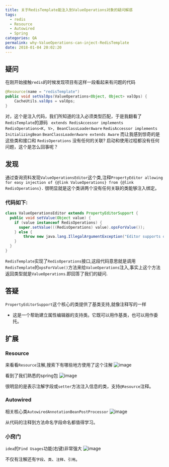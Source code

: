 ```yaml
---
title: 关于RedisTemplate能注入到ValueOperations对象的疑问解惑
tags:
  - redis
  - Resource
  - Autowired
  - Spring
categories: QA
permalink: why-ValueOperations-can-inject-RedisTemplate
date: 2018-01-04 20:02:20
---
```

## 疑问 
在刚开始接触`redis`的时候发现项目有这样一段看起来有问题的代码
```java
@Resource(name = "redisTemplate")
public void setValOps(ValueOperations<Object, Object> valOps) {
    CacheUtils.valOps = valOps;
}
```
对，这个是注入代码，我们所知道的注入必须类型匹配，于是我翻看了`RedisTemplate`的源码
` extends RedisAccessor implements RedisOperations<K, V>, BeanClassLoaderAware`
`RedisAccessor implements InitializingBean`
`BeanClassLoaderAware extends Aware`
而让我感到惊奇的是这些类和接口和 `RedisOperations` 没有任何的关联?
启动和使用过程都没有任何问题，这个是怎么回事呢？
## 发现
通过查询资料发现`ValueOperationsEditor`这个类,注释`PropertyEditor allowing for easy injection of {@link ValueOperations} from {@link RedisOperations}.` 很明显就是这个类讲两个没有任何关联的类能够注入绑定。 
### 代码如下:
```java
class ValueOperationsEditor extends PropertyEditorSupport {
  public void setValue(Object value) {
	if (value instanceof RedisOperations) {
	  super.setValue(((RedisOperations) value).opsForValue());
	} else {
		throw new java.lang.IllegalArgumentException("Editor supports only conversion of type " + RedisOperations.class);
	}
  }
}
```
`RedisTemplate`实现了`RedisOperations`接口,这段代码意思就是调用`RedisTemplate`的`opsForValue()`方法来给`ValueOperations`注入,事实上这个方法返回类型就是`ValueOperations`.即回答了我们的疑问.

## 答疑
`PropertyEditorSupport`这个核心的类提供了基类支持,就像注释写的一样
 - 这是一个帮助建立属性编辑器的支持类。它既可以用作基类，也可以用作委托。 </br>
 
## 扩展

### Resource
来看看`Resource`注解,搜索下有哪些地方使用了这个注解
  ![image](https://static.zuul.top/dmrs-me/20180104/1.png)

看到了我们熟悉的spring包
![image](https://static.zuul.top/dmrs-me/20180104/2.png)

很明显的是表示注解字段或`setter`方法注入信息的类，支持`@Resource`注释。
### Autowired
相关核心类`AutowiredAnnotationBeanPostProcessor`
![image](https://static.zuul.top/dmrs-me/20180104/3.png)

从代码的注释到方法命名字段命名都值得学习。
### 小窍门
`idea`的`Find Usages`功能(右键)非常强大
![image](https://static.zuul.top/dmrs-me/20180104/4.png)

不仅有注解还有`字段`、`类`、`注释`、`引用`。

  